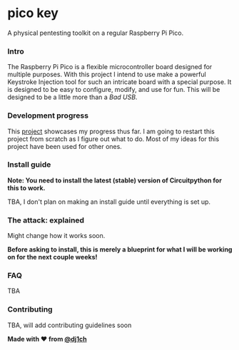 # pico key
A physical pentesting toolkit on a regular Raspberry Pi Pico. 

### Intro
The Raspberry Pi Pico is a flexible microcontroller board designed for multiple purposes. With this project I intend to use make a powerful Keystroke Injection tool for such an intricate board with a special purpose. It is designed to be easy to configure, modify, and use for fun. This will be designed to be a little more than a *Bad USB*.

### Development progress
This [project](https://github.com/users/dj1ch/projects/3) showcases my progress thus far. I am going to restart this project from scratch as I figure out what to do. Most of my ideas for this project have been used for other ones. 

### Install guide

**Note: You need to install the latest (stable) version of Circuitpython for this to work.**

TBA, I don't plan on making an install guide until everything is set up. 

### The attack: explained
Might change how it works soon.

**Before asking to install, this is merely a blueprint for what I will be working on for the next couple weeks!**

### FAQ
TBA 

### Contributing
TBA, will add contributing guidelines soon

**Made with :heart: from [@dj1ch](https://github.com/dj1ch)**
